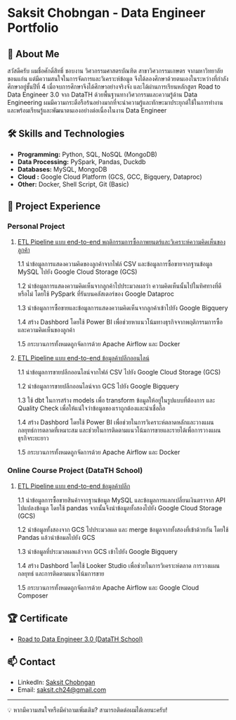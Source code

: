# Saksit Chobngan - Data Engineer Portfolio

## 👋 About Me
สวัสดีครับ ผมชื่อศักดิ์สิทธิ์ ชอบงาน วิศวกรรมศาสตรบัณฑิต สาขาวิศวกรรมเกษตร จากมหาวิทยาลัยขอนแก่น แต่มีความสนใจในการจัดการและวิเคราะห์ข้อมูล จึงได้ลองศึกษาด้วยตนเองในระหว่างที่กำลังศึกษาอยู่ชั้นปีที่ 4 เมื่อจบการศึกษาจึงได้ศึกษาอย่างจริงจัง และได้ผ่านการเรียนหลักสูตร Road to Data Engineer 3.0 จาก DataTH ด้วยพื้นฐานทางวิศวกรรมและความรู้ด้าน Data Engineering ผมมีความกระตือรือร้นอย่างมากที่จะนำความรู้และทักษะมาประยุกต์ใช้ในการทำงาน และพร้อมเรียนรู้และพัฒนาตนเองอย่างต่อเนื่องในงาน Data Engineer

## 🛠 Skills and Technologies
- **Programming:** Python, SQL, NoSQL (MongoDB)
- **Data Processing:** PySpark, Pandas, Duckdb <!-- - **Streaming:** Apache Kafka -->
- **Databases:** MySQL, MongoDB
- **Cloud :** Google Cloud Platform (GCS, GCC, Bigquery, Dataproc)
- **Other:** Docker, Shell Script, Git (Basic)

## 🚀 Project Experience
### Personal Project
1. [ETL Pipeline แบบ end-to-end พฤติกรรมการซื้อภาพยนตร์และวิเคราะห์ความคิดเห็นของลูกค้า](https://github.com/saksit63/movie-project)
   
   1.1 นำข้อมูลการแสดงความคิดของลูกค้าจากไฟล์ CSV และข้อมูลการซื้อขายจากฐานข้อมูล MySQL ไปยัง Google Cloud Storage (GCS)
   
   1.2 นำข้อมูลการแสดงความคิดเห็นจากลูกค้าไปประมวลผลว่า ความคิดเห็นนั้นไปในทิศทางที่ดีหรือไม่ โดยใช้ PySpark ที่รันบนคลัสเตอร์ของ Google Dataproc
   
   1.3 นำข้อมูลการซื้อขายและข้อมูลการแสดงความคิดเห็นจากลูกค้าเข้าไปยัง Google Bigquery
   
   1.4 สร้าง Dashbord โดยใช้ Power BI เพื่อช่วยหาแนวโน้มทางธุรกิจจากพฤติกรรมการซื้อและความคิดเห็นของลูกค้า 
   
   1.5 กระบวนการทั้งหมดถูกจัดการด้วย Apache Airflow และ Docker

3. [ETL Pipeline แบบ end-to-end ข้อมูลค้าปลีกออนไลน์](https://github.com/saksit63/retail-online-project)
   
   1.1 นำข้อมูลการขายปลีกออนไลน์จากไฟล์ CSV ไปยัง Google Cloud Storage (GCS)
   
   1.2 นำข้อมูลการขายปลีกออนไลน์จาก GCS ไปยัง Google Bigquery
   
   1.3 ใช้ dbt ในการสร้าง models เพื่อ transform ข้อมูลให้อยู่ในรูปแบบที่ต้องการ และ Quality Check เพื่อให้แน่ใจว่าข้อมูลของเราถูกต้องและน่าเชื่อถือ
   
   1.4 สร้าง Dashbord โดยใช้ Power BI เพื่อช่วยในการวิเคราะห์ตลาดหลักและวางแผนกลยุทธ์การตลาดที่เหมาะสม และช่วยในการติดตามแนวโน้มการขายและรายได้เพื่อการวางแผนธุรกิจระยะยาว
   
   1.5 กระบวนการทั้งหมดถูกจัดการด้วย Apache Airflow และ Docker
### Online Course Project (DataTH School)
1. [ETL Pipeline แบบ end-to-end ข้อมูลค้าปลีก](https://github.com/saksit63/datath-project)

   1.1 นำข้อมูลการซื้อขายสินค้าจากฐานข้อมูล MySQL และข้อมูลการแลกเปลี่ยนเงินตราจาก API ไปแปลงข้อมูล โดยใช้ pandas จากนั้นจึงนำข้อมูลทั้งสองไปยัง Google Cloud Storage (GCS)
   
   1.2 นำข้อมูลทั้งสองจาก GCS ไปประมวลผล และ merge ข้อมูลจากทั้งสองที่เข้าด้วยกัน โดยใช้ Pandas แล้วนำข้อมลไปยัง GCS
   
   1.3 นำข้อมูลที่ประมวลผลแล้วจาก GCS เข้าไปยัง Google Bigquery
   
   1.4 สร้าง Dashbord โดยใช้ Looker Studio เพื่อช่วยในการวิเคราะห์ตลาด การวางแผนกลยุทธ์ และการติดตามแนวโน้มการขาย
   
   1.5 กระบวนการทั้งหมดถูกจัดการด้วย Apache Airflow และ Google Cloud Composer

<!--## 📝 Abount Programming -->
<!-- ไฟล์ code -->

## 🏆 Certificate
- [Road to Data Engineer 3.0 (DataTH School)](https://github.com/saksit63/portfolio/blob/main/Certificate.pdf)

## 📫 Contact
- LinkedIn: [Saksit Chobngan](www.linkedin.com/in/saksit-chobngan)
- Email: saksit.ch24@gmail.com

---
💡 หากมีความสนใจหรือมีคำถามเพิ่มเติม? สามารถติดต่อผมได้เลยนะครับ!
